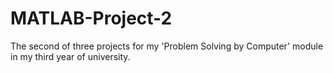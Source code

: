 # MATLAB-Project-2
The second of three projects for my 'Problem Solving by Computer' module in my third year of university.

